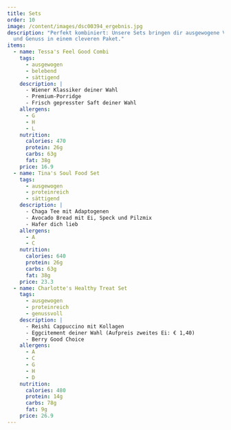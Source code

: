 ```yaml
---
title: Sets
order: 10
image: /content/images/dsc00394_ergebnis.jpg
description: "Perfekt kombiniert: Unsere Sets bringen dir ausgewogene Vielfalt
  und Genuss in einem cleveren Paket."
items:
  - name: Tessa's Feel Good Combi
    tags:
      - ausgewogen
      - belebend
      - sättigend
    description: |
      - Wiener Klassiker deiner Wahl
      - Premium-Porridge
      - Frisch gepresster Saft deiner Wahl
    allergens:
      - G
      - H
      - L
    nutrition:
      calories: 470
      protein: 26g
      carbs: 63g
      fat: 38g
    price: 16.9
  - name: Tina's Soul Food Set
    tags:
      - ausgewogen
      - proteinreich
      - sättigend
    description: |
      - Chaga Tee mit Adaptogenen
      - Avocado Bread mit Ei, Speck und Pilzmix
      - Hafer dich lieb
    allergens:
      - A
      - C
    nutrition:
      calories: 640
      protein: 26g
      carbs: 63g
      fat: 38g
    price: 23.3
  - name: Charlotte's Healthy Treat Set
    tags:
      - ausgewogen
      - proteinreich
      - genussvoll
    description: |
      - Reishi Cappuccino mit Kollagen
      - Eggcitement deiner Wahl (Aufpreis zweites Ei: € 1,40)
      - Berry Good Choice
    allergens:
      - A
      - C
      - G
      - H
      - D
    nutrition:
      calories: 480
      protein: 14g
      carbs: 78g
      fat: 9g
    price: 26.9
---
```

